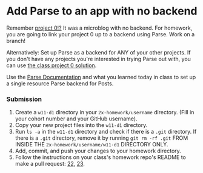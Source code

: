 # Add Parse to an app with no backend

Remember [project 0!?](https://github.com/sf-wdi-22-23/modules-22/tree/master/w02-working-with-objects/project_zero) It was a microblog with no backend. For homework, you are going to link your project 0 up to a backend using Parse.  Work on a branch!

Alternatively: Set up Parse as a backend for ANY of your other projects.  If you don't have any projects you're interested in trying Parse out with, you can use <a href="https://github.com/sf-wdi-22-23/Project-0-Solution/tree/master" target="blank">the class project 0 solution</a>.

Use the [Parse Documentation](https://parse.com/docs/rest/guide) and what you learned today in class to set up a single resource Parse backend for Posts.


### Submission

1. Create a `w11-d1` directory in your `2x-homework/username` directory. (Fill in your cohort number and your GitHub username).  
1. Copy your new project files into the `w11-d1` directory.
1. Run `ls -a` in the `w11-d1` directory and check if there is a `.git` directory. If there is a `.git` directory, remove it by running `git rm -rf .git` FROM INSIDE THE `2x-homework/username/w11-d1` DIRECTORY ONLY. 
1. Add, commit, and push your changes to your homework directory.
1. Follow the instructions on your class's homework repo's README to make a pull request: <a href="https://github.com/sf-wdi-22-23/22-homework/blob/master/README.md" target="_blank">22</a>, <a href="https://github.com/sf-wdi-22-23/23-homework/blob/master/README.md" target="_blank">23</a>.
